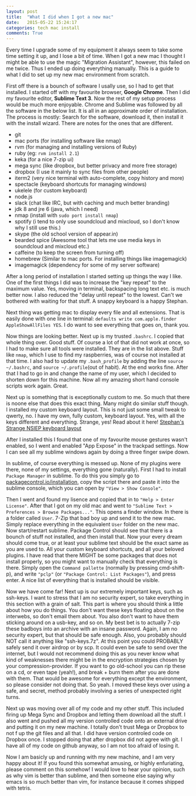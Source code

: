 ```yaml
---
layout: post
title:  "What I did when I got a new mac"
date:   2015-05-22 15:24:17
categories: tech mac install
comments: True
---
```


Every time I upgrade some of my equipment it always seem to take some time setting it up, and I lose a bit of time. When I got a new mac I thought I might be able to use the magic "Migration Assistant", however, this failed on me twice. Thus I ended up doing everything manually. This is a guide to what I did to set up my new mac environment from scratch.

First off there is a bounch of software I usally use, so I had to get that installed. I started off with my favourite browser, **Google Chrome**. Then I did my favourite editor, **Sublime Text 3**. Now the rest of my setup process would be much more enjoyable. Chrome and Sublime was followed by all the software in the below list. It is all in an approximate order of installation. The process is mostly: Search for the software, download it, then install it with the install wizard. There are notes for the ones that are different.

 - git
 - mac ports (for installing software like nmap)
 - rvm (for managing and installing versions of Ruby)
 - ruby (eg: `rvm install 2.1`)
 - keka (for a nice 7-zip ui)
 - mega sync (like dropbox, but better privacy and more free storage)
 - dropbox (I use it mainly to sync files from other people)
 - iterm2 (very nice terminal with auto-complete, copy history and more)
 - spectacle (keyboard shortcuts for managing windows)
 - ukelele (for custom keyboard)
 - node.js
 - slack (chat like IRC, but with caching and much better branding)
 - jdk 8 and jre 6 (java, which I need)
 - nmap (install with `sudo port install nmap`)
 - spotify (i tend to only use soundcloud and mixcloud, so I don't know why I still use this.)
 - skype (the old school version of appear.in)
 - bearded spice (Awesome tool that lets me use media keys in soundcloud and mixcloud etc.)
 - caffeine (to keep the screen from turning off)
 - homebrew (Similar to mac ports. For installing things like imagemagick)
 - imagemagick (dependency for some of my server software)


After a long period of installation I started setting up things the way I like. One of the first things I did was to increase the "key repeat" to the maximum value. Yes, moving in terminal, backspacing long text etc. is much better now. I also reduced the "delay until repeat" to the lowest. Can't we bothered with waiting for that stuff. A snappy keyboard is a happy Stephan.

Next thing was getting mac to display every file and all extensions. That is easily done with one line in terminal: `defaults write com.apple.finder AppleShowAllFiles YES`. I do want to see everything that goes on, thank you.

Now things are looking better. Next up is my trusted `.bashrc`. I copied that whole thing over. Good stuff. Of course a lot of that did not work at once, so I had to make sure all tools were installed. They are in the list above. Stuff like `nmap`, which I use to find my raspberries, was of course not installed at that time. I also had to update my `.bash_profile` by adding the line `source ~/.bashrc`, and `source ~/.profile`(out of habit). At the end works fine. After that I had to go in and change the name of my user, which I decided to shorten down for this machine. Now all my amazing short hand console scripts work again. Great.

Next up is something that is exceptionally custom to me. So much that there is noone else that does this exact thing. Many might do similar stuff though. I installed my custom keyboard layout. This is not just some small tweak to qwerty, no. I have my own, fully custom, keyboard layout. Yes, with all the keys different and everything. Strange, yes! Read about it here! [Stephan's Strange NSIEP keyboard layout](/keyboard/custom/tech/2015/05/22/nsiep.html)

After I installed this I found that one of my favourite mouse gestures wasn't enabled, so I went and enabled "App Expose" in the trackpad settings. Now I can see all my sublime windows again by doing a three finger swipe down.

In sublime, of course everything is messed up. None of my plugins were there, none of my settings, everything gone (naturally). First I had to install `Package Manager` in sublime. To do this you simply go to [packagecontrol.io/installation](https://packagecontrol.io/installation), copy the script there and paste it into the sublime console, which you can open by `"View > Show Console"`.

Then I went and found my lisence and copied that in to `"Help > Enter License"`. After that I got on my old mac and went to `"Sublime Text > Preferences > Browse Packages..."`. This opens a finder window. In there is a folder called `User`. 7-Zip that bad boy up and send it to the new mac. Simply replace everything in the equivalent `User` folder on the new mac. Now start/restart sublime. Package Control should see that there is a bounch of stuff not installed, and then install that. Now your every dream should come true, or at least your sublime text should be the exact same as you are used to. All your custom keyboard shortcuts, and all your beloved plugins. I have read that there MIGHT be some packages that does not install properly, so you might want to manually check that everything is there. Simply open the `Command pallette` (normally by pressing cmd-shift-p), and write `"pclp"` (or `"Package Control: List Packages"`), and press enter. A nice list of everything that is installed should be visible. 

Now we have come far! Next up is our extremely important keys, such as ssh-keys. I want to stress that I am no security expert, so take everything in this section with a grain of salt. This part is where you should think a little about how you do things. You don't want these keys floating about on the interwebs, so don't email them about. You also don't want to have them sticking around on a usb-key, and so on. My best bet is to actually 7-zip these badboys into an archive with an insane password. Again, I am no security expert, but that should be safe enough. Also, you probably should NOT call it anything like "ssh-keys.7z". At this point you could PROBABLY safely send it over airdrop or by scp. It could even be safe to send over the internet, but I would not recommend doing this as you never know what kind of weaknesses there might be in the encryption strategies chosen by your compression-provider. If you want to go old-school you can rip these on a cd, or even tape (yeah!), and break + burn them after you are done with them. That would be awesome for everything except the environment, so please consider not doing that. So yeah. I moved these keys over using a safe, and secret, method probably involving a series of unexpected right turns. 

Next up was moving over all of my code and my other stuff. This included firing up Mega Sync and Dropbox and letting them download all the stuff. I also went and pushed all my version controlled code onto an external drive and putting it on my new machine. I totally don't trust Mega or Dropbox to not f up the git files and all that. I did have version controled code on Dropbox once. I stopped doing that after dropbox did not agree with git. I have all of my code on github anyway, so I am not too afraid of losing it.

Now I am basicly up and running with my new machine, and I am very happy about it! If you found this somewhat amusing, or highly enfuriating, please comment on this somehow! I would love to hear your opinion, such as why vim is better than sublime, and then someone else saying why emacs is so much better than vim, for instance because it comes shipped with tetris.

